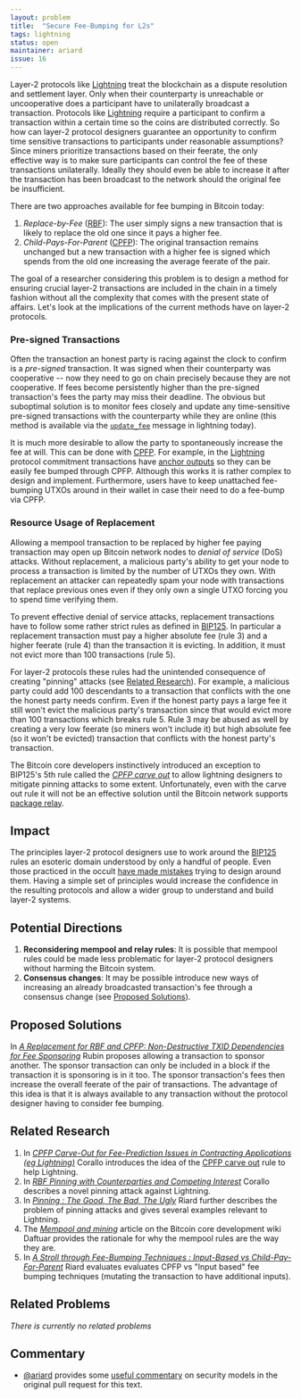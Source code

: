 ```yaml
---
layout: problem
title:  "Secure Fee-Bumping for L2s"
tags: lightning
status: open
maintainer: ariard
issue: 16
---
```


Layer-2 protocols like [Lightning] treat the blockchain as a dispute resolution and settlement layer.
Only when their counterparty is unreachable or uncooperative does a participant have to unilaterally broadcast a transaction.
Protocols like [Lightning] require a participant to confirm a transaction within a certain time so the coins are distributed correctly.
So how can layer-2 protocol designers guarantee an opportunity to confirm time sensitive transactions to participants under reasonable assumptions?
Since miners prioritize transactions based on their feerate, the only effective way is to make sure participants can control the fee of these transactions unilaterally.
Ideally they should even be able to increase it after the transaction has been broadcast to the network should the original fee be insufficient.

There are two approaches available for fee bumping in Bitcoin today:

1. *Replace-by-Fee* ([RBF]): The user simply signs a new transaction that is likely to replace the old one since it pays a higher fee.
2. *Child-Pays-For-Parent* ([CPFP]): The original transaction remains unchanged but a new transaction with a higher fee is signed which spends from the old one increasing the average feerate of the pair.

The goal of a researcher considering this problem is to design a method for ensuring crucial layer-2 transactions are included in the chain in a timely fashion without all the complexity that comes with the present state of affairs.
Let's look at the implications of the current methods have on layer-2 protocols.

### Pre-signed Transactions

Often the transaction an honest party is racing against the clock to confirm is a *pre-signed* transaction.
It was signed when their counterparty was cooperative -- now they need to go on chain precisely because they are not cooperative.
If fees become persistently higher than the pre-signed transaction's fees the party may miss their deadline.
The obvious but suboptimal solution is to monitor fees closely and update any time-sensitive pre-signed transactions with the counterparty while they are online (this method is available via the [`update_fee`] message in lightning today).

It is much more desirable to allow the party to spontaneously increase the fee at will.
This can be done with [CPFP].
For example, in the [Lightning] protocol commitment transactions have [anchor outputs] so they can be easily fee bumped through CPFP.
Although this works it is rather complex to design and implement.
Furthermore, users have to keep unattached fee-bumping UTXOs around in their wallet in case their need to do a fee-bump via CPFP.

### Resource Usage of Replacement

Allowing a mempool transaction to be replaced by higher fee paying transaction may open up Bitcoin network nodes to *denial of service* (DoS) attacks.
Without replacement, a malicious party's ability to get your node to process a transaction is limited by the number of UTXOs they own.
With replacement an attacker can repeatedly spam your node with transactions that replace previous ones even if they only own a single UTXO forcing you to spend time verifying them.

To prevent effective denial of service attacks, replacement transactions have to follow some rather strict rules as defined in [BIP125].
In particular a replacement transaction must pay a higher absolute fee (rule 3) and a higher feerate (rule 4) than the transaction it is evicting.
In addition, it must not evict more than 100 transactions (rule 5).

For layer-2 protocols these rules had the unintended consequence of creating "pinning" attacks (see [Related Research](#related-research)).
For example, a malicious party could add 100 descendants to a transaction that conflicts with the one the honest party needs confirm.
Even if the honest party pays a large fee it still won't evict the malicious party's transaction since that would evict more than 100 transactions which breaks rule 5.
Rule 3 may be abused as well by creating a very low feerate (so miners won't include it) but high absolute fee (so it won't be evicted) transaction that conflicts with the honest party's transaction.

The Bitcoin core developers instinctively introduced an exception to BIP125's 5th rule called the *[CPFP carve out]* to allow lightning designers to mitigate pinning attacks to some extent.
Unfortunately, even with the carve out rule it will not be an effective solution until the Bitcoin network supports [package relay].

## Impact

The principles layer-2 protocol designers use to work around the [BIP125] rules an esoteric domain understood by only a handful of people.
Even those practiced in the occult [have made mistakes](https://lists.linuxfoundation.org/pipermail/lightning-dev/2020-September/002796.html) trying to design around them.
Having a simple set of principles would increase the confidence in the resulting protocols and allow a wider group to understand and build layer-2 systems.

## Potential Directions

1. **Reconsidering mempool and relay rules**: It is possible that mempool rules could be made less problematic for layer-2 protocol designers without harming the Bitcoin system.
2. **Consensus changes**: It may be possible introduce new ways of increasing an already broadcasted transaction's fee through a consensus change (see [Proposed Solutions](#proposed-solutions)).

## Proposed Solutions

In *[A Replacement for RBF and CPFP: Non-Destructive TXID Dependencies for Fee Sponsoring]* Rubin proposes allowing a transaction to sponsor another.
The sponsor transaction can only be included in a block if the transaction it is sponsoring is in it too.
The sponsor transaction's fees then increase the overall feerate of the pair of transactions.
The advantage of this idea is that it is always available to any transaction without the protocol designer having to consider fee bumping.

## Related Research

1. In *[CPFP Carve-Out for Fee-Prediction Issues in Contracting Applications (eg Lightning)]* Corallo introduces the idea of the [CPFP carve out] rule to help Lightning.
2. In *[RBF Pinning with Counterparties and Competing Interest]* Corallo describes a novel pinning attack against Lightning.
3. In *[Pinning : The Good, The Bad, The Ugly]* Riard further describes the problem of pinning attacks and gives several examples relevant to Lightning.
4. The *[Mempool and mining]* article on the Bitcoin core development wiki Daftuar provides the rationale for why the mempool rules are the way they are.
5. In *[A Stroll through Fee-Bumping Techniques : Input-Based vs Child-Pay-For-Parent]* Riard evaluates evaluates CPFP vs "Input based" fee bumping techniques (mutating the transaction to have additional inputs).

## Related Problems

*There is currently no related problems*

## Commentary

- [@ariard](https://github.com/ariard) provides some [useful commentary](https://github.com/bitcoin-problems/bitcoin-problems.github.io/pull/13#discussion_r641696641) on security models in the original pull request for this text.

[BIP125]: https://github.com/bitcoin/bips/blob/master/bip-0125.mediawiki
[`update_fee`]: https://github.com/lightningnetwork/lightning-rfc/blob/master/02-peer-protocol.md#updating-fees-update_fee
[Pinning : The Good, The Bad, The Ugly]: https://lists.linuxfoundation.org/pipermail/lightning-dev/2020-June/002758.html
[RBF Pinning with Counterparties and Competing Interest]: https://lists.linuxfoundation.org/pipermail/bitcoin-dev/2020-April/017757.html
[A Replacement for RBF and CPFP: Non-Destructive TXID Dependencies for Fee Sponsoring]: https://lists.linuxfoundation.org/pipermail/bitcoin-dev/2020-September/018168.html
[CPFP Carve-Out for Fee-Prediction Issues in Contracting Applications (eg Lightning)]: https://lists.linuxfoundation.org/pipermail/bitcoin-dev/2018-November/016518.html
[Mempool and Mining]: https://github.com/bitcoin-core/bitcoin-devwiki/wiki/Mempool-and-mining
[CPFP carve out]: https://bitcoinops.org/en/topics/cpfp-carve-out/
[Lightning]: https://en.wikipedia.org/wiki/Lightning_Network
[RBF]: https://bitcoinops.org/en/topics/replace-by-fee/
[CPFP]: https://bitcoinops.org/en/topics/cpfp/
[anchor outputs]: https://bitcoinops.org/en/topics/anchor-outputs/
[package relay]: https://bitcoinops.org/en/topics/package-relay/
[A Stroll through Fee-Bumping Techniques : Input-Based vs Child-Pay-For-Parent]: https://lists.linuxfoundation.org/pipermail/bitcoin-dev/2021-May/019031.html
